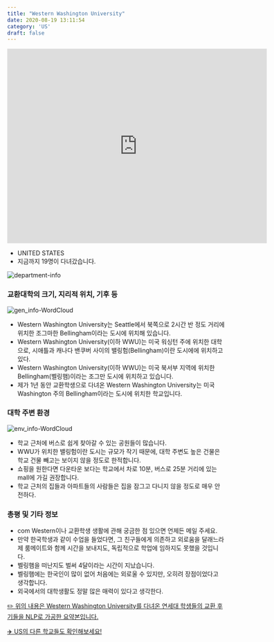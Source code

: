 ```yaml
---
title: "Western Washington University"
date: 2020-08-19 13:11:54
category: 'US'
draft: false
---
```


<iframe
width="600"
height="450"
frameborder="0" style="border:0"
src="https://www.google.com/maps/embed/v1/place?key=AIzaSyC9e1AME-pVmWC4hBpFdu5S4dKzyepa3HQ&q=Western+Washington+University&center=48.7342877,-122.4866103&zoom=14" allowfullscreen>
</iframe>

* UNITED STATES
* 지금까지 19명이 다녀갔습니다. 

![department-info](../plots/US000272.png)
### 교환대학의 크기, 지리적 위치, 기후 등
![gen_info-WordCloud](../univ_wordclouds_okt/gen_info/US000272_gen_info_okt.png)

* Western Washington University는 Seattle에서 북쪽으로 2시간 반 정도 거리에 위치한 조그마한 Bellingham이라는 도시에 위치해 있습니다.
* Western Washington University(이하 WWU)는 미국 워싱턴 주에 위치한 대학으로, 시애틀과 캐나다 밴쿠버 사이의 밸링험(Bellingham)이란 도시에에 위치하고 있다.
* Western Washington University(이하 WWU)는 미국 북서부 지역에 위치한 Bellingham(벨링햄)이라는 조그만 도시에 위치하고 있습니다.
* 제가 1년 동안 교환학생으로 다녀온 Western Washington University는 미국 Washington 주의 Bellingham이라는 도시에 위치한 학교입니다.


### 대학 주변 환경

![env_info-WordCloud](../univ_wordclouds_okt/env_info/US000272_env_info_okt.png)

* 학교 근처에 버스로 쉽게 찾아갈 수 있는 공원들이 많습니다.
* WWU가 위치한 밸링험이란 도시는 규모가 작기 때문에, 대학 주변도 높은 건물은 학교 건물 빼고는 보이지 않을 정도로 한적합니다.
* 쇼핑을 원한다면 다운타운 보다는 학교에서 차로 10분, 버스로 25분 거리에 있는 mall에 가길 권장합니다.
* 학교 근처의 집들과 아파트들의 사람들은 집을 잠그고 다니지 않을 정도로 매우 안전하다.


### 총평 및 기타 정보 
* com Western이나 교환학생 생활에 관해 궁금한 점 있으면 언제든 메일 주세요.
* 만약 한국학생과 같이 수업을 들었다면, 그 친구들에게 의존하고 외로움을 달래느라 제 룸메이트와 함께 시간을 보내지도, 독립적으로 학업에 임하지도 못했을 것입니다.
* 벨링햄을 떠난지도 벌써 4달이라는 시간이 지났습니다.
* 벨링햄에는 한국인이 많이 없어 처음에는 외로울 수 있지만, 오히려 장점이었다고 생각합니다.
* 외국에서의 대학생활도 정말 많은 매력이 있다고 생각한다.


[✏️ 위의 내용은 Western Washington University를 다녀온 연세대 학생들의 교환 후기들을 NLP로 가공한 요약본입니다.](http://oia.yonsei.ac.kr/partner/expReport.asp?ucode=US000272&bgbn=A)

[✈️ US의 다른 학교들도 확인해보세요!](https://yonsei-exchange.netlify.app/?category=US)
